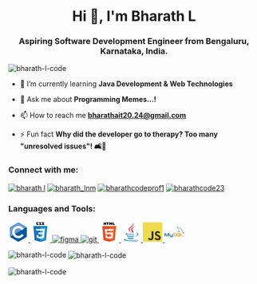 <h1 align="center">Hi 👋, I'm Bharath L</h1>
<h3 align="center">Aspiring Software Development Engineer from Bengaluru, Karnataka, India.</h3>

<p align="left"> <img src="https://komarev.com/ghpvc/?username=bharath-l-code&label=Profile%20views&color=0e75b6&style=flat" alt="bharath-l-code" /> </p>

- 🌱 I’m currently learning **Java Development & Web Technologies**

- 💬 Ask me about **Programming Memes...!**

- 📫 How to reach me **bharathait20.24@gmail.com**

- ⚡ Fun fact **Why did the developer go to therapy? Too many "unresolved issues"! 🛋️🤯**

<h3 align="left">Connect with me:</h3>
<p align="left">
<a href="https://linkedin.com/in/bharath l" target="blank"><img align="center" src="https://raw.githubusercontent.com/rahuldkjain/github-profile-readme-generator/master/src/images/icons/Social/linked-in-alt.svg" alt="bharath l" height="30" width="40" /></a>
<a href="https://instagram.com/bharath_lnm" target="blank"><img align="center" src="https://raw.githubusercontent.com/rahuldkjain/github-profile-readme-generator/master/src/images/icons/Social/instagram.svg" alt="bharath_lnm" height="30" width="40" /></a>
<a href="https://www.hackerrank.com/bharathcodeprof1" target="blank"><img align="center" src="https://raw.githubusercontent.com/rahuldkjain/github-profile-readme-generator/master/src/images/icons/Social/hackerrank.svg" alt="bharathcodeprof1" height="30" width="40" /></a>
<a href="https://auth.geeksforgeeks.org/user/bharathcode23" target="blank"><img align="center" src="https://raw.githubusercontent.com/rahuldkjain/github-profile-readme-generator/master/src/images/icons/Social/geeks-for-geeks.svg" alt="bharathcode23" height="30" width="40" /></a>
</p>

<h3 align="left">Languages and Tools:</h3>
<p align="left"> <a href="https://www.cprogramming.com/" target="_blank" rel="noreferrer"> <img src="https://raw.githubusercontent.com/devicons/devicon/master/icons/c/c-original.svg" alt="c" width="40" height="40"/> </a> <a href="https://www.w3schools.com/css/" target="_blank" rel="noreferrer"> <img src="https://raw.githubusercontent.com/devicons/devicon/master/icons/css3/css3-original-wordmark.svg" alt="css3" width="40" height="40"/> </a> <a href="https://www.figma.com/" target="_blank" rel="noreferrer"> <img src="https://www.vectorlogo.zone/logos/figma/figma-icon.svg" alt="figma" width="40" height="40"/> </a> <a href="https://git-scm.com/" target="_blank" rel="noreferrer"> <img src="https://www.vectorlogo.zone/logos/git-scm/git-scm-icon.svg" alt="git" width="40" height="40"/> </a> <a href="https://www.w3.org/html/" target="_blank" rel="noreferrer"> <img src="https://raw.githubusercontent.com/devicons/devicon/master/icons/html5/html5-original-wordmark.svg" alt="html5" width="40" height="40"/> </a> <a href="https://www.java.com" target="_blank" rel="noreferrer"> <img src="https://raw.githubusercontent.com/devicons/devicon/master/icons/java/java-original.svg" alt="java" width="40" height="40"/> </a> <a href="https://developer.mozilla.org/en-US/docs/Web/JavaScript" target="_blank" rel="noreferrer"> <img src="https://raw.githubusercontent.com/devicons/devicon/master/icons/javascript/javascript-original.svg" alt="javascript" width="40" height="40"/> </a> <a href="https://www.mysql.com/" target="_blank" rel="noreferrer"> <img src="https://raw.githubusercontent.com/devicons/devicon/master/icons/mysql/mysql-original-wordmark.svg" alt="mysql" width="40" height="40"/> </a> </p>

<p><img align="left" src="https://github-readme-stats.vercel.app/api/top-langs?username=bharath-l-code&show_icons=true&locale=en&layout=compact" alt="bharath-l-code" /></p>

<p>&nbsp;<img align="center" src="https://github-readme-stats.vercel.app/api?username=bharath-l-code&show_icons=true&locale=en" alt="bharath-l-code" /></p>

<p><img align="center" src="https://github-readme-streak-stats.herokuapp.com/?user=bharath-l-code&" alt="bharath-l-code" /></p>
